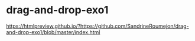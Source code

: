 # drag-and-drop-exo1

https://htmlpreview.github.io/?https://github.com/SandrineRoumejon/drag-and-drop-exo1/blob/master/index.html
